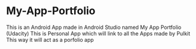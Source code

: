 # My-App-Portfolio
This is an Android App made in Android Studio named My App Portfolio (Udacity)
This is Personal App which will link to all the Apps made by Pulkit
This way it will act as a porfolio app
